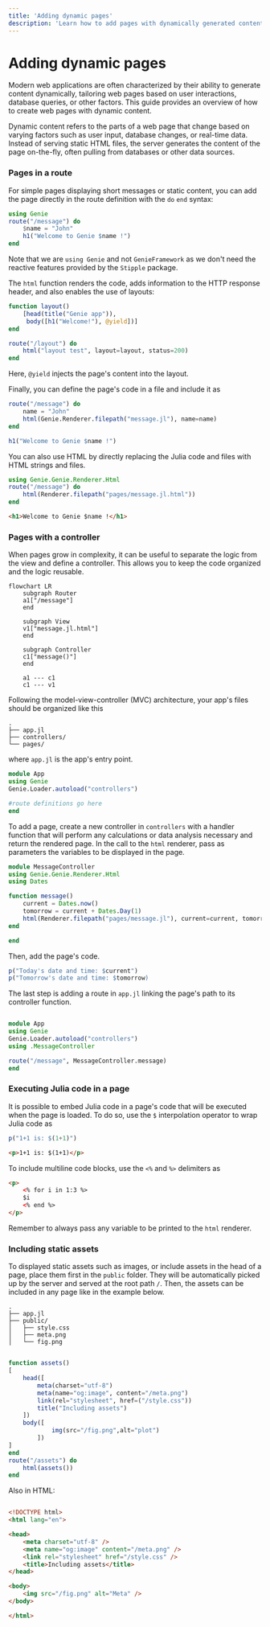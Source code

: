 ```yaml
---
title: 'Adding dynamic pages'
description: 'Learn how to add pages with dynamically generated content to your Genie app.'
---
```


# Adding dynamic pages

Modern web applications are often characterized by their ability to generate content dynamically, tailoring web pages based on user interactions, database queries, or other factors. This guide provides an overview of how to create web pages with dynamic content.

Dynamic content refers to the parts of a web page that change based on varying factors such as user input, database changes, or real-time data. Instead of serving static HTML files, the server generates the content of the page on-the-fly, often pulling from databases or other data sources.


### Pages in a route

For simple pages displaying short messages or static content, you can add the page directly in the route definition with the `do` `end` syntax:

```julia
using Genie
route("/message") do
    $name = "John"
    h1("Welcome to Genie $name !")
end
```
Note that we are `using Genie` and not `GenieFramework` as we don't need the reactive features provided by the `Stipple` package.

The `html` function renders the code, adds information to the HTTP response header, and also enables the use of layouts:
```julia
function layout()
    [head(title("Genie app")),
     body([h1("Welcome!"), @yield])]
end

route("/layout") do
    html("layout test", layout=layout, status=200)
end
```
Here, `@yield` injects the page's content into the layout.

Finally, you can define the page's code in a file and include it as

```julia
route("/message") do
    name = "John"
    html(Genie.Renderer.filepath("message.jl"), name=name)
end
```

```julia [message.jl]
h1("Welcome to Genie $name !")
```


You can also use HTML by directly replacing the Julia code and files with HTML strings and files.

```julia
using Genie.Genie.Renderer.Html
route("/message") do
    html(Renderer.filepath("pages/message.jl.html"))
end

```


```html [message.jl.html]
<h1>Welcome to Genie $name !</h1>
```

### Pages with a controller

When pages grow in complexity, it can be useful to separate the logic from the view and define a controller. This allows you to keep the code organized and the logic reusable.

```mermaid
flowchart LR
    subgraph Router
    a1["/message"]
    end

    subgraph View
    v1["message.jl.html"]
    end

    subgraph Controller
    c1["message()"]
    end

    a1 --- c1
    c1 --- v1

```

Following the model-view-controller (MVC) architecture, your app's files should be organized like this

```
.
├── app.jl
├── controllers/
└── pages/

```
where `app.jl` is the app's entry point.

```julia [app.jl]
module App
using Genie
Genie.Loader.autoload("controllers")

#route definitions go here
end

```

To add a page, create a new controller in `controllers` with a handler function that will perform any calculations or data analysis necessary and return the rendered page. In the call to the `html` renderer, pass as parameters the variables to be displayed in the page.

```julia [MessageController.jl]
module MessageController
using Genie.Genie.Renderer.Html
using Dates

function message()
    current = Dates.now()
    tomorrow = current + Dates.Day(1)
    html(Renderer.filepath("pages/message.jl"), current=current, tomorrow=tomorrow)
end

end
```

Then, add the page's code.

```julia [message.jl]
p("Today's date and time: $current")
p("Tomorrow's date and time: $tomorrow)
```

The last step is adding a route in `app.jl` linking the page's path to its controller function.

```julia [app.jl]

module App
using Genie
Genie.Loader.autoload("controllers")
using .MessageController

route("/message", MessageController.message)
end
```

### Executing Julia code in a page

It is possible to embed Julia code in a page's code that will be executed when the page is loaded. To do so, use the `$` interpolation operator to wrap Julia code as

```julia [low-code]
p("1+1 is: $(1+1)")
```
```html [HTML]
<p>1+1 is: $(1+1)</p>
```

To include multiline code blocks, use the `<%` and `%>` delimiters as

```html [HTML]
<p>
    <% for i in 1:3 %>
    $i
    <% end %>
</p>
```
Remember to always pass any variable to be printed to the `html` renderer.

### Including static assets

To displayed static assets such as images, or include assets in the head of a page, place them first in the `public` folder. They will be automatically picked up by the server and served at the root path `/`. Then, the assets can be included in any page like in the example below.


```
.
├── app.jl
├── public/
│   ├── style.css
│   ├── meta.png
│   └── fig.png
```

```julia [app.jl]

function assets()
[
    head([
        meta(charset="utf-8")
        meta(name="og:image", content="/meta.png")
        link(rel="stylesheet", href=("/style.css"))
        title("Including assets")
    ])
    body([
            img(src="/fig.png",alt="plot")
        ])
]
end
route("/assets") do
    html(assets())
end
```

Also in HTML:

```html [assets.jl.html]

<!DOCTYPE html>
<html lang="en">

<head>
    <meta charset="utf-8" />
    <meta name="og:image" content="/meta.png" />
    <link rel="stylesheet" href="/style.css" />
    <title>Including assets</title>
</head>

<body>
    <img src="/fig.png" alt="Meta" />
</body>

</html>
```



